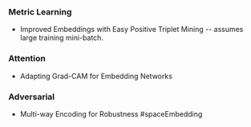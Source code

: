 ### Metric Learning
* Improved Embeddings with Easy Positive Triplet Mining -- assumes large training mini-batch.


### Attention
* Adapting Grad-CAM for Embedding Networks 

### Adversarial 
* Multi-way Encoding for Robustness #spaceEmbedding